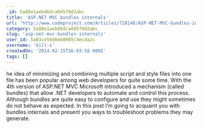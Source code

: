 ```yaml
---
_id: 5a88e1aebd6dca0d5f0d2abc
title: 'ASP.NET MVC bundles internals'
url: 'http://www.codeproject.com/Articles/728146/ASP-NET-MVC-bundles-internals'
category: 5a88e1aebd6dca0d5f0d2abc
slug: 'asp-net-mvc-bundles-internals'
user_id: 5a83ce59d6eb0005c4ecda2c
username: 'bill-s'
createdOn: '2014-02-15T16:03:58.000Z'
tags: []
---
```


he idea of minimizing and combining multiple script and style files into one file has been popular among web developers for quite some time. With the 4th version of ASP.NET MVC Microsoft introduced a mechanism (called bundles) that allow .NET developers to automate and control this process. Although bundles are quite easy to configure and use they might sometimes do not behave as expected. In this post I’m going to acquaint you with bundles internals and present you ways to troubleshoot problems they may generate.
